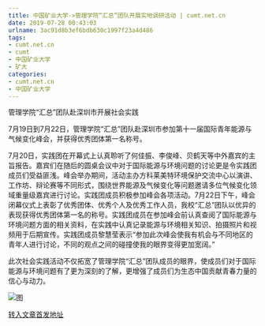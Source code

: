 ```yaml
---
title: 中国矿业大学->管理学院“汇总”团队开展实地调研活动 | cumt.net.cn
date: 2019-07-28 00:43:03
urlname: 3ac91d8b3ef6bdb630c1997f23a4d486
tags: 
- cumt.net.cn
- cumt
- 中国矿业大学
- 矿大
categories:
- cumt.net.cn
- 中国矿业大学
---
```



管理学院“汇总”团队赴深圳市开展社会实践

7月19日到7月22日，管理学院“汇总”团队赴深圳市参加第十一届国际青年能源与气候变化峰会，并获得优秀团体第一名称号。

7月20日，实践团在开幕式上认真聆听了何佳振、李俊峰、贝鹤天等中外嘉宾的主旨报告。嘉宾们在随后的圆桌会议中对于国际能源与环境问题的讨论更是令实践团成员们受益匪浅。峰会举办期间，活动主办方科莱美特环境保护交流中心以演讲、工作坊、辩论赛等不同形式，围绕世界能源及气候变化等问题邀请多位气候变化领域重量级嘉宾进行讨论。实践团成员积极参加峰会各项活动。7月22日下午，峰会闭幕仪式上表彰了优秀团体、优秀个人及优秀工作人员，我校“汇总”团队以优异的表现获得优秀团体第一名的称号。实践团成员在参加峰会前认真查阅了国际能源与环境问题方面的相关资料，在实践中认真记录能源与环境相关知识、拍摄照片和视频用于后期宣传。实践团成员黎慧莹表示“参加此次峰会使我有机会与不同地区的青年人进行讨论，不同的观点之间的碰撞使我的眼界变得更加宽阔。”

此次社会实践活动不仅拓宽了管理学院“汇总”团队成员的眼界，使成员们对于国际能源与环境问题有了更为深刻的了解，更增强了成员们为生态中国贡献青春力量的信心与动力。



![图](http://xwzx.cumt.edu.cn/_upload/article/images/23/78/36ad9ece47dd883f50880c2ca305/38a85dc0-5e64-4397-bf5b-9f9fcf5c6385.jpg)

[转入文章首发地址](http://xwzx.cumt.edu.cn/27/3b/c523a534331/page.htm)